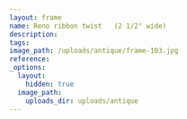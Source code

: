```yaml
---
layout: frame
name: Reno ribbon twist   (2 1/2" wide)
description:
tags:
image_path: /uploads/antique/frame-103.jpg
reference:
_options:
  layout:
    hidden: true
  image_path:
    uploads_dir: uploads/antique
---
```

